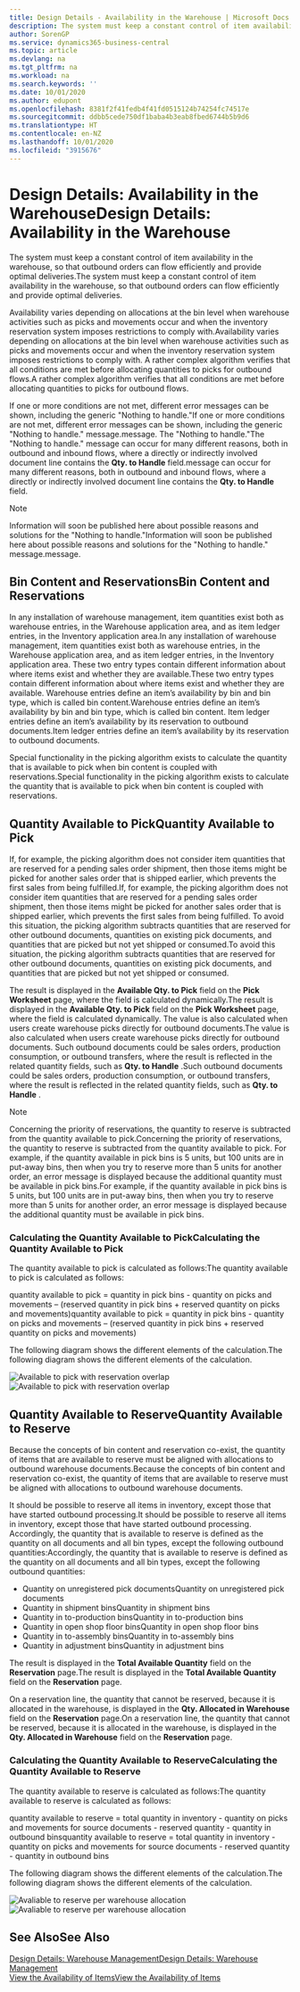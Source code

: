 ```yaml
---
title: Design Details - Availability in the Warehouse | Microsoft Docs
description: The system must keep a constant control of item availability in the warehouse, so that outbound orders can flow efficiently and provide optimal deliveries.
author: SorenGP
ms.service: dynamics365-business-central
ms.topic: article
ms.devlang: na
ms.tgt_pltfrm: na
ms.workload: na
ms.search.keywords: ''
ms.date: 10/01/2020
ms.author: edupont
ms.openlocfilehash: 8381f2f41fedb4f41fd0515124b74254fc74517e
ms.sourcegitcommit: ddbb5cede750df1baba4b3eab8fbed6744b5b9d6
ms.translationtype: HT
ms.contentlocale: en-NZ
ms.lasthandoff: 10/01/2020
ms.locfileid: "3915676"
---
```

# <a name="design-details-availability-in-the-warehouse"></a><span data-ttu-id="26c47-103">Design Details: Availability in the Warehouse</span><span class="sxs-lookup"><span data-stu-id="26c47-103">Design Details: Availability in the Warehouse</span></span>
<span data-ttu-id="26c47-104">The system must keep a constant control of item availability in the warehouse, so that outbound orders can flow efficiently and provide optimal deliveries.</span><span class="sxs-lookup"><span data-stu-id="26c47-104">The system must keep a constant control of item availability in the warehouse, so that outbound orders can flow efficiently and provide optimal deliveries.</span></span>  

<span data-ttu-id="26c47-105">Availability varies depending on allocations at the bin level when warehouse activities such as picks and movements occur and when the inventory reservation system imposes restrictions to comply with.</span><span class="sxs-lookup"><span data-stu-id="26c47-105">Availability varies depending on allocations at the bin level when warehouse activities such as picks and movements occur and when the inventory reservation system imposes restrictions to comply with.</span></span> <span data-ttu-id="26c47-106">A rather complex algorithm verifies that all conditions are met before allocating quantities to picks for outbound flows.</span><span class="sxs-lookup"><span data-stu-id="26c47-106">A rather complex algorithm verifies that all conditions are met before allocating quantities to picks for outbound flows.</span></span>

<span data-ttu-id="26c47-107">If one or more conditions are not met, different error messages can be shown, including the generic "Nothing to handle."</span><span class="sxs-lookup"><span data-stu-id="26c47-107">If one or more conditions are not met, different error messages can be shown, including the generic "Nothing to handle."</span></span> <span data-ttu-id="26c47-108">message.</span><span class="sxs-lookup"><span data-stu-id="26c47-108">message.</span></span> <span data-ttu-id="26c47-109">The "Nothing to handle."</span><span class="sxs-lookup"><span data-stu-id="26c47-109">The "Nothing to handle."</span></span> <span data-ttu-id="26c47-110">message can occur for many different reasons, both in outbound and inbound flows, where a directly or indirectly involved document line contains the **Qty. to Handle** field.</span><span class="sxs-lookup"><span data-stu-id="26c47-110">message can occur for many different reasons, both in outbound and inbound flows, where a directly or indirectly involved document line contains the **Qty. to Handle** field.</span></span>

> [!NOTE]
> <span data-ttu-id="26c47-111">Information will soon be published here about possible reasons and solutions for the "Nothing to handle."</span><span class="sxs-lookup"><span data-stu-id="26c47-111">Information will soon be published here about possible reasons and solutions for the "Nothing to handle."</span></span> <span data-ttu-id="26c47-112">message.</span><span class="sxs-lookup"><span data-stu-id="26c47-112">message.</span></span>

## <a name="bin-content-and-reservations"></a><span data-ttu-id="26c47-113">Bin Content and Reservations</span><span class="sxs-lookup"><span data-stu-id="26c47-113">Bin Content and Reservations</span></span>  
 <span data-ttu-id="26c47-114">In any installation of warehouse management, item quantities exist both as warehouse entries, in the Warehouse application area, and as item ledger entries, in the Inventory application area.</span><span class="sxs-lookup"><span data-stu-id="26c47-114">In any installation of warehouse management, item quantities exist both as warehouse entries, in the Warehouse application area, and as item ledger entries, in the Inventory application area.</span></span> <span data-ttu-id="26c47-115">These two entry types contain different information about where items exist and whether they are available.</span><span class="sxs-lookup"><span data-stu-id="26c47-115">These two entry types contain different information about where items exist and whether they are available.</span></span> <span data-ttu-id="26c47-116">Warehouse entries define an item’s availability by bin and bin type, which is called bin content.</span><span class="sxs-lookup"><span data-stu-id="26c47-116">Warehouse entries define an item’s availability by bin and bin type, which is called bin content.</span></span> <span data-ttu-id="26c47-117">Item ledger entries define an item’s availability by its reservation to outbound documents.</span><span class="sxs-lookup"><span data-stu-id="26c47-117">Item ledger entries define an item’s availability by its reservation to outbound documents.</span></span>  

 <span data-ttu-id="26c47-118">Special functionality in the picking algorithm exists to calculate the quantity that is available to pick when bin content is coupled with reservations.</span><span class="sxs-lookup"><span data-stu-id="26c47-118">Special functionality in the picking algorithm exists to calculate the quantity that is available to pick when bin content is coupled with reservations.</span></span>  

## <a name="quantity-available-to-pick"></a><span data-ttu-id="26c47-119">Quantity Available to Pick</span><span class="sxs-lookup"><span data-stu-id="26c47-119">Quantity Available to Pick</span></span>  
 <span data-ttu-id="26c47-120">If, for example, the picking algorithm does not consider item quantities that are reserved for a pending sales order shipment, then those items might be picked for another sales order that is shipped earlier, which prevents the first sales from being fulfilled.</span><span class="sxs-lookup"><span data-stu-id="26c47-120">If, for example, the picking algorithm does not consider item quantities that are reserved for a pending sales order shipment, then those items might be picked for another sales order that is shipped earlier, which prevents the first sales from being fulfilled.</span></span> <span data-ttu-id="26c47-121">To avoid this situation, the picking algorithm subtracts quantities that are reserved for other outbound documents, quantities on existing pick documents, and quantities that are picked but not yet shipped or consumed.</span><span class="sxs-lookup"><span data-stu-id="26c47-121">To avoid this situation, the picking algorithm subtracts quantities that are reserved for other outbound documents, quantities on existing pick documents, and quantities that are picked but not yet shipped or consumed.</span></span>  

 <span data-ttu-id="26c47-122">The result is displayed in the **Available Qty. to Pick** field on the **Pick Worksheet** page, where the field is calculated dynamically.</span><span class="sxs-lookup"><span data-stu-id="26c47-122">The result is displayed in the **Available Qty. to Pick** field on the **Pick Worksheet** page, where the field is calculated dynamically.</span></span> <span data-ttu-id="26c47-123">The value is also calculated when users create warehouse picks directly for outbound documents.</span><span class="sxs-lookup"><span data-stu-id="26c47-123">The value is also calculated when users create warehouse picks directly for outbound documents.</span></span> <span data-ttu-id="26c47-124">Such outbound documents could be sales orders, production consumption, or outbound transfers, where the result is reflected in the related quantity fields, such as **Qty. to Handle** .</span><span class="sxs-lookup"><span data-stu-id="26c47-124">Such outbound documents could be sales orders, production consumption, or outbound transfers, where the result is reflected in the related quantity fields, such as **Qty. to Handle** .</span></span>  

> [!NOTE]  
>  <span data-ttu-id="26c47-125">Concerning the priority of reservations, the quantity to reserve is subtracted from the quantity available to pick.</span><span class="sxs-lookup"><span data-stu-id="26c47-125">Concerning the priority of reservations, the quantity to reserve is subtracted from the quantity available to pick.</span></span> <span data-ttu-id="26c47-126">For example, if the quantity available in pick bins is 5 units, but 100 units are in put-away bins, then when you try to reserve more than 5 units for another order, an error message is displayed because the additional quantity must be available in pick bins.</span><span class="sxs-lookup"><span data-stu-id="26c47-126">For example, if the quantity available in pick bins is 5 units, but 100 units are in put-away bins, then when you try to reserve more than 5 units for another order, an error message is displayed because the additional quantity must be available in pick bins.</span></span>  

### <a name="calculating-the-quantity-available-to-pick"></a><span data-ttu-id="26c47-127">Calculating the Quantity Available to Pick</span><span class="sxs-lookup"><span data-stu-id="26c47-127">Calculating the Quantity Available to Pick</span></span>  
 <span data-ttu-id="26c47-128">The quantity available to pick is calculated as follows:</span><span class="sxs-lookup"><span data-stu-id="26c47-128">The quantity available to pick is calculated as follows:</span></span>  

 <span data-ttu-id="26c47-129">quantity available to pick = quantity in pick bins - quantity on picks and movements – (reserved quantity in pick bins + reserved quantity on picks and movements)</span><span class="sxs-lookup"><span data-stu-id="26c47-129">quantity available to pick = quantity in pick bins - quantity on picks and movements – (reserved quantity in pick bins + reserved quantity on picks and movements)</span></span>  

 <span data-ttu-id="26c47-130">The following diagram shows the different elements of the calculation.</span><span class="sxs-lookup"><span data-stu-id="26c47-130">The following diagram shows the different elements of the calculation.</span></span>  

 <span data-ttu-id="26c47-131">![Available to pick with reservation overlap](media/design_details_warehouse_management_availability_2.png "Available to pick with reservation overlap")</span><span class="sxs-lookup"><span data-stu-id="26c47-131">![Available to pick with reservation overlap](media/design_details_warehouse_management_availability_2.png "Available to pick with reservation overlap")</span></span>  

## <a name="quantity-available-to-reserve"></a><span data-ttu-id="26c47-132">Quantity Available to Reserve</span><span class="sxs-lookup"><span data-stu-id="26c47-132">Quantity Available to Reserve</span></span>  
 <span data-ttu-id="26c47-133">Because the concepts of bin content and reservation co-exist, the quantity of items that are available to reserve must be aligned with allocations to outbound warehouse documents.</span><span class="sxs-lookup"><span data-stu-id="26c47-133">Because the concepts of bin content and reservation co-exist, the quantity of items that are available to reserve must be aligned with allocations to outbound warehouse documents.</span></span>  

 <span data-ttu-id="26c47-134">It should be possible to reserve all items in inventory, except those that have started outbound processing.</span><span class="sxs-lookup"><span data-stu-id="26c47-134">It should be possible to reserve all items in inventory, except those that have started outbound processing.</span></span> <span data-ttu-id="26c47-135">Accordingly, the quantity that is available to reserve is defined as the quantity on all documents and all bin types, except the following outbound quantities:</span><span class="sxs-lookup"><span data-stu-id="26c47-135">Accordingly, the quantity that is available to reserve is defined as the quantity on all documents and all bin types, except the following outbound quantities:</span></span>  

-   <span data-ttu-id="26c47-136">Quantity on unregistered pick documents</span><span class="sxs-lookup"><span data-stu-id="26c47-136">Quantity on unregistered pick documents</span></span>  
-   <span data-ttu-id="26c47-137">Quantity in shipment bins</span><span class="sxs-lookup"><span data-stu-id="26c47-137">Quantity in shipment bins</span></span>  
-   <span data-ttu-id="26c47-138">Quantity in to-production bins</span><span class="sxs-lookup"><span data-stu-id="26c47-138">Quantity in to-production bins</span></span>  
-   <span data-ttu-id="26c47-139">Quantity in open shop floor bins</span><span class="sxs-lookup"><span data-stu-id="26c47-139">Quantity in open shop floor bins</span></span>  
-   <span data-ttu-id="26c47-140">Quantity in to-assembly bins</span><span class="sxs-lookup"><span data-stu-id="26c47-140">Quantity in to-assembly bins</span></span>  
-   <span data-ttu-id="26c47-141">Quantity in adjustment bins</span><span class="sxs-lookup"><span data-stu-id="26c47-141">Quantity in adjustment bins</span></span>  

 <span data-ttu-id="26c47-142">The result is displayed in the **Total Available Quantity** field on the **Reservation** page.</span><span class="sxs-lookup"><span data-stu-id="26c47-142">The result is displayed in the **Total Available Quantity** field on the **Reservation** page.</span></span>  

 <span data-ttu-id="26c47-143">On a reservation line, the quantity that cannot be reserved, because it is allocated in the warehouse, is displayed in the **Qty. Allocated in Warehouse** field on the **Reservation** page.</span><span class="sxs-lookup"><span data-stu-id="26c47-143">On a reservation line, the quantity that cannot be reserved, because it is allocated in the warehouse, is displayed in the **Qty. Allocated in Warehouse** field on the **Reservation** page.</span></span>  

### <a name="calculating-the-quantity-available-to-reserve"></a><span data-ttu-id="26c47-144">Calculating the Quantity Available to Reserve</span><span class="sxs-lookup"><span data-stu-id="26c47-144">Calculating the Quantity Available to Reserve</span></span>  
 <span data-ttu-id="26c47-145">The quantity available to reserve is calculated as follows:</span><span class="sxs-lookup"><span data-stu-id="26c47-145">The quantity available to reserve is calculated as follows:</span></span>  

 <span data-ttu-id="26c47-146">quantity available to reserve = total quantity in inventory - quantity on picks and movements for source documents - reserved quantity - quantity in outbound bins</span><span class="sxs-lookup"><span data-stu-id="26c47-146">quantity available to reserve = total quantity in inventory - quantity on picks and movements for source documents - reserved quantity - quantity in outbound bins</span></span>  

 <span data-ttu-id="26c47-147">The following diagram shows the different elements of the calculation.</span><span class="sxs-lookup"><span data-stu-id="26c47-147">The following diagram shows the different elements of the calculation.</span></span>  

 <span data-ttu-id="26c47-148">![Avaliable to reserve per warehouse allocation](media/design_details_warehouse_management_availability_3.png "Avaliable to reserve per warehouse allocation")</span><span class="sxs-lookup"><span data-stu-id="26c47-148">![Avaliable to reserve per warehouse allocation](media/design_details_warehouse_management_availability_3.png "Avaliable to reserve per warehouse allocation")</span></span>  

## <a name="see-also"></a><span data-ttu-id="26c47-149">See Also</span><span class="sxs-lookup"><span data-stu-id="26c47-149">See Also</span></span>  
 [<span data-ttu-id="26c47-150">Design Details: Warehouse Management</span><span class="sxs-lookup"><span data-stu-id="26c47-150">Design Details: Warehouse Management</span></span>](design-details-warehouse-management.md)  
 [<span data-ttu-id="26c47-151">View the Availability of Items</span><span class="sxs-lookup"><span data-stu-id="26c47-151">View the Availability of Items</span></span>](inventory-how-availability-overview.md)
